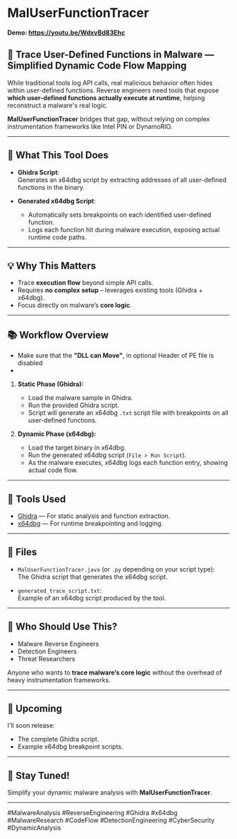 # MalUserFunctionTracer
**Demo: https://youtu.be/WdxvBd83Ehc**
## 🚀 Trace User-Defined Functions in Malware — Simplified Dynamic Code Flow Mapping

While traditional tools log API calls, real malicious behavior often hides within user-defined functions. Reverse engineers need tools that expose **which user-defined functions actually execute at runtime**, helping reconstruct a malware's real logic.

**MalUserFunctionTracer** bridges that gap, without relying on complex instrumentation frameworks like Intel PIN or DynamoRIO.

---

## 🎯 What This Tool Does

- **Ghidra Script**:  
  Generates an x64dbg script by extracting addresses of all user-defined functions in the binary.

- **Generated x64dbg Script**:  
  - Automatically sets breakpoints on each identified user-defined function.
  - Logs each function hit during malware execution, exposing actual runtime code paths.

---

## 💡 Why This Matters

- Trace **execution flow** beyond simple API calls.
- Requires **no complex setup** – leverages existing tools (Ghidra + x64dbg).
- Focus directly on malware’s **core logic**.

---

## 📚 Workflow Overview
- Make sure that the **"DLL can Move"**, in optional Header of PE file is disabled
- 
1. **Static Phase (Ghidra):**
   - Load the malware sample in Ghidra.
   - Run the provided Ghidra script.
   - Script will generate an x64dbg `.txt` script file with breakpoints on all user-defined functions.

3. **Dynamic Phase (x64dbg):**  
   - Load the target binary in x64dbg.
   - Run the generated x64dbg script (`File > Run Script`).
   - As the malware executes, x64dbg logs each function entry, showing actual code flow.

---

## 🔨 Tools Used

- [Ghidra](https://ghidra-sre.org) — For static analysis and function extraction.
- [x64dbg](https://x64dbg.com) — For runtime breakpointing and logging.

---

## 📂 Files

- `MalUserFunctionTracer.java` (or `.py` depending on your script type):  
  The Ghidra script that generates the x64dbg script.

- `generated_trace_script.txt`:  
  Example of an x64dbg script produced by the tool.

---

## 👥 Who Should Use This?

- Malware Reverse Engineers  
- Detection Engineers  
- Threat Researchers  

Anyone who wants to **trace malware’s core logic** without the overhead of heavy instrumentation frameworks.

---

## 📣 Upcoming

I'll soon release:
- The complete Ghidra script.
- Example x64dbg breakpoint scripts.

---

## 🚀 Stay Tuned!

Simplify your dynamic malware analysis with **MalUserFunctionTracer**.

---

#MalwareAnalysis #ReverseEngineering #Ghidra #x64dbg #MalwareResearch #CodeFlow #DetectionEngineering #CyberSecurity #DynamicAnalysis

